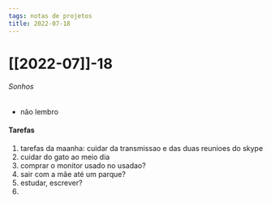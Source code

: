 ```yaml
---
tags: notas de projetos
title: 2022-07-18  
---
```

# [[2022-07]]-18  
###### Sonhos
- não lembro
#### Tarefas
1. tarefas da maanha: cuidar da transmissao e das duas reunioes do skype
2. cuidar do gato ao meio dia
3. comprar o monitor usado no usadao?
4. sair com a mãe até um parque?
5. estudar, escrever?
6. 